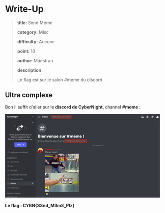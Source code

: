 # Write-Up
> **title:** Send Meme
>
> **category:** Misc
>
> **difficulty:** Aucune
>
> **point:** 10
>
> **author:** Maestran
>
> **description:**
>
> Le flag est sur le salon #meme du discord

## Ultra complexe

Bon il suffit d'aller sur le **discord de CyberNight**, channel **#meme** :

![Channel du discord](images/discord.png)

**Le flag : CYBN{S3nd_M3m3_Plz}**
